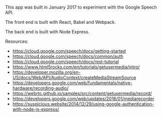 This app was built in January 2017 to experiment with the Google Speech API.

The front end is built with React, Babel and Webpack.

The back end is built with Node Express.

Resources:

- https://cloud.google.com/speech/docs/getting-started
- https://cloud.google.com/speech/docs/common/auth
- https://cloud.google.com/speech/docs/rest-tutorial
- https://www.html5rocks.com/en/tutorials/getusermedia/intro/
- https://developer.mozilla.org/en-US/docs/Web/API/AudioContext/createMediaStreamSource
- https://developers.google.com/web/fundamentals/native-hardware/recording-audio/
- https://webrtc.github.io/samples/src/content/getusermedia/record/
- https://developers.google.com/web/updates/2016/01/mediarecorder
- https://suspicious.website/2014/12/29/using-google-authentication-with-node-js-express/
